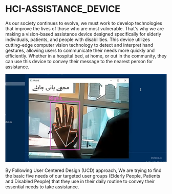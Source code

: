 # HCI-ASSISTANCE_DEVICE
As our society continues to evolve, we must work to develop technologies that improve the lives of those who are most vulnerable. That's why we are making a vision-based assistance device designed specifically for elderly individuals, patients, and people with disabilities. This device utilizes cutting-edge computer vision technology to detect and interpret hand gestures, allowing users to communicate their needs more quickly and efficiently. Whether in a hospital bed, at home, or out in the community, they can use this device to convey their message to the nearest person for assistance.


![alt text](p3.PNG)

By Following User Centered Design (UCD) approach, We are trying to find the basic five needs of our targeted user groups (Elderly People, Patients and Disabled People) that they use in their daily routine to convey their essential needs to take assistance.
